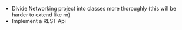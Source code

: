- Divide Networking project into classes more thoroughly (this will be harder to extend like rn)
- Implement a REST Api
